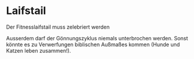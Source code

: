 # Laifstail
Der Fitnesslaifstail muss zelebriert werden

Ausserdem darf der Gönnungszyklus niemals unterbrochen werden. Sonst könnte es zu Verwerfungen biblischen Außmaßes kommen (Hunde und Katzen leben zusammen!).
